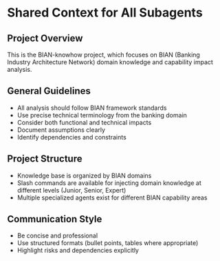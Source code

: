 # Shared Context for All Subagents

## Project Overview
This is the BIAN-knowhow project, which focuses on BIAN (Banking Industry Architecture Network) domain knowledge and capability impact analysis.

## General Guidelines
- All analysis should follow BIAN framework standards
- Use precise technical terminology from the banking domain
- Consider both functional and technical impacts
- Document assumptions clearly
- Identify dependencies and constraints

## Project Structure
- Knowledge base is organized by BIAN domains
- Slash commands are available for injecting domain knowledge at different levels (Junior, Senior, Expert)
- Multiple specialized agents exist for different BIAN capability areas

## Communication Style
- Be concise and professional
- Use structured formats (bullet points, tables where appropriate)
- Highlight risks and dependencies explicitly
